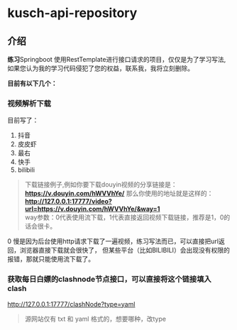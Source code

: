 # kusch-api-repository

## 介绍

**练习**Springboot 使用RestTemplate进行接口请求的项目，仅仅是为了学习写法, 如果您认为我的学习代码侵犯了您的权益，联系我，我将立刻删除。

**目前有以下几个：**

### 视频解析下载

目前写了：

1. 抖音
2. 皮皮虾
3. 最右
4. 快手
5. bilibili

> 下载链接例子,例如你要下载douyin视频的分享链接是：**https://v.douyin.com/hWVVhYe/** 那么你使用的地址就是这样的：   
> **http://127.0.0.1:17777/video?url=https://v.douyin.com/hWVVhYe/&way=1**  
> way参数：0代表使用流下载，1代表直接返回视频下载链接，推荐是1，0的话会很卡。  

0 慢是因为后台使用http请求下载了一遍视频，练习写法而已，可以直接把url返回，浏览器直接下载就会很快了，
但某些平台（比如BILIBILI）会出现没有权限的报错，那就只能使用流下载了。

### 获取每日白嫖的clashnode节点接口，可以直接将这个链接填入 clash

http://127.0.0.1:17777/clashNode?type=yaml

> 源网站仅有 txt 和 yaml 格式的，想要哪种，改type